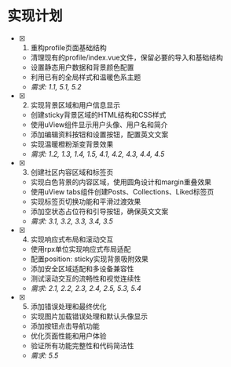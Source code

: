 # 实现计划

- [x] 1. 重构profile页面基础结构





  - 清理现有的profile/index.vue文件，保留必要的导入和基础结构
  - 设置静态用户数据和背景颜色配置
  - 利用已有的全局样式和温暖色系主题
  - _需求: 1.1, 5.1, 5.2_

- [x] 2. 实现背景区域和用户信息显示





  - 创建sticky背景区域的HTML结构和CSS样式
  - 使用uView组件显示用户头像、用户名和简介
  - 添加编辑资料按钮和设置按钮，配置英文文案
  - 实现温暖橙粉渐变背景效果
  - _需求: 1.2, 1.3, 1.4, 1.5, 4.1, 4.2, 4.3, 4.4, 4.5_

- [x] 3. 创建社区内容区域和标签页





  - 实现白色背景的内容区域，使用圆角设计和margin重叠效果
  - 使用uView tabs组件创建Posts、Collections、Liked标签页
  - 实现标签页切换功能和平滑过渡效果
  - 添加空状态占位符和引导按钮，确保英文文案
  - _需求: 3.1, 3.2, 3.3, 3.4, 3.5_

- [x] 4. 实现响应式布局和滚动交互





  - 使用rpx单位实现响应式布局适配
  - 配置position: sticky实现背景吸附效果
  - 添加安全区域适配和多设备兼容性
  - 测试滚动交互的流畅性和视觉连续性
  - _需求: 2.1, 2.2, 2.3, 2.4, 2.5, 5.3, 5.4_

- [x] 5. 添加错误处理和最终优化






  - 实现图片加载错误处理和默认头像显示
  - 添加按钮点击导航功能
  - 优化页面性能和用户体验
  - 验证所有功能完整性和代码简洁性
  - _需求: 5.5_